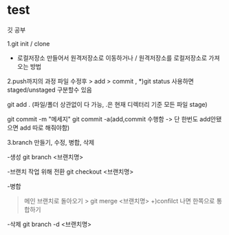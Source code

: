 # test
깃 공부

1.git init / clone
- 로컬저장소 만들어서 원격저장소로 이동하거나 / 원격저장소를 로컬저장소로 가져오는 방법

2.push까지의 과정
파일 수정후 > add > commit , *)git status 사용하면 staged/unstaged 구분할수 있음

git add . (파일/폴더 상관없이 다 가능, .은 현재 디렉터리 기준 모든 파일 stage)

git commit -m "메세지"
git commit -a(add,commit 수행함 -> 단 한번도 add안됐으면 add 따로 해줘야함)

3.branch 만들기, 수정, 병합, 삭제

-생성 
git branch <브랜치명>

-브랜치 작업 위해 전환
git checkout <브랜치명>

-병합
> 메인 브랜치로 돌아오기 > git merge <브랜치명> +)confilct 나면 한쪽으로 통합하기

-삭제
git branch -d <브랜치명>